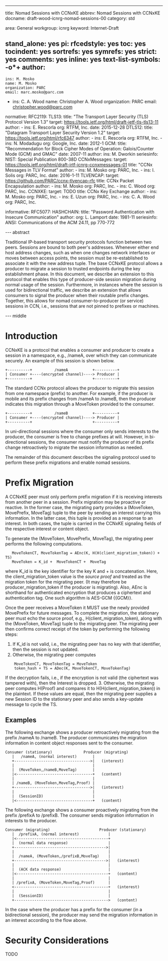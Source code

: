 ---
title: Nomad Sessions with CCNxKE
abbrev: Nomad Sessions with CCNxKE
docname: draft-wood-icnrg-nomad-sessions-00
category: std

<!-- ipr: pre5378Trust200902 -->
<!-- ipr: None -->
area: General
workgroup: icnrg
keyword: Internet-Draft

stand_alone: yes
pi:
  rfcedstyle: yes
  toc: yes
  tocindent: yes
  sortrefs: yes
  symrefs: yes
  strict: yes
  comments: yes
  inline: yes
  text-list-symbols: -o*+
author:
-
    ins: M. Mosko
    name: M. Mosko
    organization: PARC
    email: marc.mosko@parc.com
-
    ins: C. A. Wood
    name: Christopher A. Wood
    organization: PARC
    email: christopher.wood@parc.com

normative:
  RFC2119:
  TLS13:
     title: "The Transport Layer Security (TLS) Protocol Version 1.3"
     target: https://tools.ietf.org/html/draft-ietf-tls-tls13-11
     author:
       -
         ins: E. Rescorla
         org: RTFM, Inc.
     date: 2015-12-28
  DTLS12:
    title: "Datagram Transport Layer Security Version 1.2"
    target: https://tools.ietf.org/html/rfc6347
    author:
        -
            ins: E. Rescorla
            org: RTFM, Inc.
        -
            ins: N. Modadugu
            org: Google, Inc.
    date: 2012-1
  GCM:
        title: "Recommendation for Block Cipher Modes of Operation: Galois/Counter Mode (GCM) and GMAC"
        date: 2007-11
        author:
            ins: M. Dworkin
        seriesinfo:
            NIST: Special Publication 800-38D
  CCNxMessages:
    target: https://tools.ietf.org/html/draft-irtf-icnrg-ccnxmessages-01
    title: "CCNx Messages in TLV Format"
    author:
        -
            ins: M. Mosko
            org: PARC, Inc.
        -
            ins: I. Solis
            org: PARC, Inc.
    date: 2016-1-11
  TLVENCAP:
    target: https://github.com/PARC/ccnx-tlvencap-rfc
    title: CCNx Packet Encapsulation
    author:
        -
            ins: M. Mosko
            org: PARC, Inc.
        -
            ins: C. Wood
            org: PARC, Inc.
  CCNXKE:
        target: TODO
        title: CCNx Key Exchange
        author:
            -
                ins: M. Mosko
                org: PARC, Inc.
            -
                ins: E. Uzun
                org: PARC, Inc.
            -
                ins: C. A. Wood
                org: PARC, Inc.

informative:
  RFC5077: <!-- Transport Layer Security (TLS) Session Resumption without Server-Side State -->
  HASHCHAIN:
      title: "Password Authentication with Insecure Communication"
      author:
        org: L. Lamport
      date: 1981-11
      seriesinfo:
        ANSI: Communications of the ACM 24.11, pp 770-772

--- abstract

Traditional IP-based transport security protocols function between two peers. Sessions
are bound to both peer's addresses. Whenever either end host address changes,
such as when one changes network interfaces or moves between access points,
the session must be re-established to associate it with the new address tuple.
The base CCNxKE protocol allows a producer to migrate a session to trusted
endpoints during the key establishment phase. In this document, we describe
an extension to this protocol that enables this type of producer-side session
migration during normal usage of the session. Furthermore, in instances where
the session is used for bidirectional traffic, we describe an extension that
allows consumers to signal the producer when their routable prefix changes.
Together, this allows for nomad consumer-to-producer (or service) sessions
in CCN, i.e., sessions that are not pinned to prefixes or machines.

--- middle

#  Introduction

CCNxKE is a protocol that enables a consumer and producer to create a session
in a namespace, e.g., /nameA, over which they can communicate securely. An
example of this session is shown below.

~~~
+----------+          /nameA           +----------+
| Consumer +----(encrypted channel)----> Producer |
+----------+                           +----------+
~~~

The standard CCNx protocol allows the producer to migrate this session from
one namespace (prefix) to another. For example, if the producer is mobile and
its prefix changes from /nameA to /nameB, then the producer indicates this
migration through a MoveToken provided to the consumer.

~~~
+----------+          /nameB           +----------+
| Consumer +----(encrypted channel)----> Producer |
+----------+                           +----------+
~~~

In uni-directional sessions where the consumer only sends interests to
the producer, the consumer is free to change prefixes at will. However,
in bi-directional sessions, the consumer must notify the producer of its
prefix change retroactively to migrate the session information as needed.

The remainder of this document describes the signaling protocol used to
perform these prefix migrations and enable nomad sessions.

# Prefix Migration

A CCNxKE peer must only perform prefix migration if it is receiving interests
from another peer in a session. Prefix migration may be proactive or reactive.
In the former case, the migrating party provides a (MoveToken, MovePrefix, MoveTag)
tuple to the peer by sending an interest carrying this information. In the latter
case, this tuple is provided as a response to an interest.
In both cases, the tuple is carried in the CCNxKE signaling fields of the respective
interest or content object.

To generate the (MoveToken, MovePrefix, MoveTag), the migrating peer performs
the following computations.

~~~
   MoveTokenCT, MoveTokenTag = AEnc(K, H(H(client_migration_token)) + TS)
   MoveToken = K_id +  MoveTokenCT +  MoveTag
~~~

where K_id is the key identifier for the key K and + is concatenation. Here,
the client_migration_token value is the *source proof* and treated as
the migration token for the migrating peer. (It may therefore be
producer_migration_token if the producer is migrating). Also, AEnc is shorthand
for authenticated encryption that produces a ciphertext and authentication
tag. One such algorithm is AES-GCM {{GCM}}.

Once the peer receives a MoveToken it MUST use the newly provided MovePrefix for
future messages. To complete the migration, the stationary peer must echo the
source proof, e.g., H(client_migration_token), along with the (MoveToken, MoveTag) tuple
to the migrating peer. The migrating peer then confirms correct receipt of the token
by performing the following steps:

1. If K_id is not valid, i.e., the migrating peer has no key with that identifier,
then the session is not updated.
2. Otherwise, the migrating peer computes

~~~
    MoveTokenCT, MoveTokenTag = MoveToken
    token_hash + TS = ADec(K, MoveTokenCT, MoveTokenTag)
~~~

If the decryption fails, i.e., if the encryption is not valid (the ciphertext was
tampered with), then the Interest is dropped.
3. Otherwise, the migrating peer computes H(Proof) and compares it to
H(H(client_migration_token)) in the plaintext. If these values are equal,
then the migrating peer supplies a new Session ID to the stationary
peer and also sends a key-update message to cycle the TS.

## Examples

The following exchange shows a producer retroactively migrating from the prefix
/nameA to /nameB. The producer communicates the migration information in content
object responses sent to the consumer.

~~~
Consumer (stationary)              Producer (migrating)
   |   /nameA, (normal interest)       |
   +---------------------------------->|   (interest)
   |                                   |
   |  (MoveToken,/nameB,MoveTag)       |
   |<----------------------------------+   (content)
   |                                   |
   | /nameB, (MoveToken,MoveTag,Proof) |
   +---------------------------------->|   (interest)
   |                                   |
   |  (SessionID)                      |   
   |<----------------------------------+   (content)
~~~

The following exchange shows a consumer proactively migrating from the prefix
/prefixA to /prefixB. The consumer sends migration information in interests
to the producer.

~~~
Consumer (migrating)                      Producer (stationary)
   |  /prefixA, (normal interest)             |
   |<-----------------------------------------+
   |  (normal data response)                  |
   +----------------------------------------->|
   |                                          |
   |  /nameA, (MoveToken,/prefixB,MoveTag)    |
   +----------------------------------------->|   (interest)
   |                                          |
   |  (ACK data response)                     |
   |<-----------------------------------------+   (content)
   |                                          |
   | /prefixA, (MoveToken,MoveTag,Proof)      |
   <------------------------------------------+   (interest)
   |                                          |
   |  (SessionID)                             |   
   +------------------------------------------>   (content)
~~~

In the case where the producer has a prefix for the consumer (in a bidirectional
session), the producer may send the migration information in an interest according
to the flow above.

# Security Considerations

TODO
